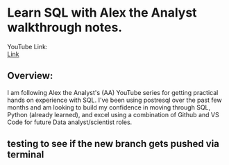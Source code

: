 # Learn SQL with Alex the Analyst walkthrough notes.

YouTube Link:  
[Link](https://www.youtube.com/watch?v=OT1RErkfLNQ)

## Overview:
I am following Alex the Analyst's (AA) YouTube series for getting practical hands on experience with SQL. I've been using postresql over the past few months and am looking to build my confidence in moving through SQL, Python (already learned), and excel using a combination of Github and VS Code for future Data analyst/scientist roles. 

## testing to see if the new branch gets pushed via terminal 


